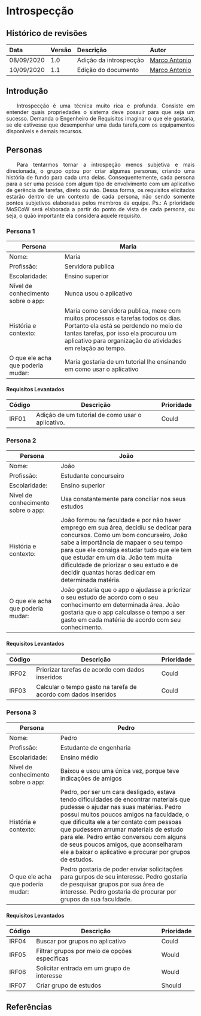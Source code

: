 # Introspecção
## Histórico de revisões

|Data|Versão|Descrição|Autor|
|:---|:---|:---|:---|
| 08/09/2020 | 1.0 | Adição da introspecção | [Marco Antonio](https://github.com/markinlimac) |
| 10/09/2020 | 1.1 | Edição do documento | [Marco Antonio](https://github.com/markinlimac) |

## Introdução
<p align="justify">&emsp;&emsp;Introspecção é uma técnica muito rica e profunda. Consiste em entender quais propriedades o sistema deve possuir para que seja um sucesso. Demanda o Engenheiro de Requisitos imaginar o que ele gostaria, se ele estivesse que desempenhar uma dada tarefa,com os equipamentos disponíveis e demais recursos.

## Personas
<p align="justify">&emsp;&emsp;Para tentarmos tornar a introspeção menos subjetiva e mais direcionada, o grupo optou por criar algumas personas, criando uma história de fundo para cada uma delas. Consequentemente, cada persona para a ser uma pessoa com algum tipo de envolvimento com um aplicativo de gerência de tarefas, direto ou não. Dessa forma, os requisitos elicitados estarão dentro de um contexto de cada persona, não sendo somente pontos subjetivos elaboradas pelos membros da equipe. Ps.: A prioridade MoSCoW será elaborada a partir do ponto de vista de cada persona, ou seja, o quão importante ela considera aquele requisito.

### Persona 1
| Persona | Maria | 
| --- | --- |
|Nome:|Maria|
|Profissão:|Servidora publica|
|Escolaridade:|Ensino superior|
|Nível de conhecimento sobre o app:|Nunca usou o aplicativo|
|História e contexto:|Maria como servidora publica, mexe com muitos processos e tarefas todos os dias. Portanto ela está se perdendo no meio de tantas tarefas, por isso ela procurou um aplicativo para organização de atividades em relação ao tempo.|
|O que ele acha que poderia mudar:|Maria gostaria de um tutorial lhe ensinando em como usar o aplicativo|

#### Requisitos Levantados
| Código | Descrição | Prioridade | 
| --- | --- | --- |
|IRF01 |Adição de um tutorial de como usar o aplicativo.|Could|

### Persona 2
| Persona | João | 
| --- | --- |
|Nome:|João|
|Profissão:|Estudante concurseiro|
|Escolaridade:|Ensino superior|
|Nível de conhecimento sobre o app:|Usa constantemente para conciliar nos seus estudos|
|História e contexto:|João formou na faculdade e por não haver emprego em sua área, decidiu se dedicar para concursos. Como um bom concurseiro, João sabe a importância de mapaer o seu tempo para que ele consiga estudar tudo que ele tem que estudar em um dia. João tem muita dificuldade de priorizar o seu estudo e de decidir quantas horas dedicar em determinada matéria.|
|O que ele acha que poderia mudar:|João gostaria que o app o ajudasse a priorizar o seu estudo de acordo com o seu conhecimento em determinada área. João gostaria que o app calculasse o tempo a ser gasto em cada matéria de acordo com seu conhecimento.|

#### Requisitos Levantados
| Código | Descrição | Prioridade | 
| --- | --- | --- |
|IRF02|Priorizar tarefas de acordo com dados inseridos|Could|
|IRF03|Calcular o tempo gasto na tarefa de acordo com dados inseridos|Could|

### Persona 3
| Persona | Pedro | 
| --- | --- |
|Nome:|Pedro|
|Profissão:|Estudante de engenharia|
|Escolaridade:|Ensino médio|
|Nível de conhecimento sobre o app:|Baixou e usou uma única vez, porque teve indicações de amigos|
|História e contexto:|Pedro, por ser um cara desligado, estava tendo dificuldades de encontrar materiais que pudesse o ajudar nas suas matérias. Pedro possui muitos poucos amigos na faculdade, o que dificulta ele a ter contato com pessoas que pudessem arrumar materiais de estudo para ele. Pedro então conversou com alguns de seus poucos amigos, que aconselharam ele a baixar o aplicativo e procurar por grupos de estudos.|
|O que ele acha que poderia mudar:|Pedro gostaria de poder enviar solicitações para gurpos de seu interesse. Pedro gostaria de pesquisar grupos por sua área de interesse. Pedro gostaria de procurar por grupos da sua faculdade.|

#### Requisitos Levantados
| Código | Descrição | Prioridade | 
| --- | --- | --- |
|IRF04|Buscar por grupos no aplicativo|Could|
|IRF05|Filtrar grupos por meio de opções especificas|Would|
|IRF06|Solicitar entrada em um grupo de interesse|Would|
|IRF07|Criar grupo de estudos|Should|
## Referências